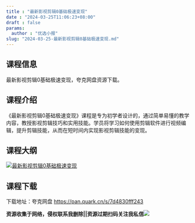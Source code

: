 ```yaml
---
title : "最新影视剪辑0基础极速变现"
date : "2024-03-25T11:06:23+08:00"
draft : false
params:
  author : "优选小报"
slug: "2024-03-25-最新影视剪辑0基础极速变现.md"
---
```


## 课程信息

最新影视剪辑0基础极速变现，夸克网盘资源下载。

## 课程介绍

《最新影视剪辑0基础极速变现》课程是专为初学者设计的，通过简单易懂的教学内容，教授影视剪辑技巧和实用技能。学员将学习如何使用剪辑软件进行视频编辑，提升剪辑技能，从而在短时间内实现影视剪辑技能的变现。

## 课程大纲

[![最新影视剪辑0基础极速变现](//img7-1.zhekoulieshou.com/mmbiz_jpg/iaHBVewvSIbAjcr9g6TlCXSfiaDqkbzuEzV3rqW6GHZicANyJLYDmicHEhyMIOLFxQcMfbY7MCu9T0Hfrs9U5rU3dQ/0)](//img7-1.zhekoulieshou.com/mmbiz_jpg/iaHBVewvSIbAjcr9g6TlCXSfiaDqkbzuEzV3rqW6GHZicANyJLYDmicHEhyMIOLFxQcMfbY7MCu9T0Hfrs9U5rU3dQ/0)

## 课程下载

下载地址：夸克网盘 https://pan.quark.cn/s/7d4830fff243

**资源收集于网络，侵权联系我删除||资源过期扫码关注我私信**![](//img7-1.zhekoulieshou.com/mmbiz_jpg/iaHBVewvSIbAjcr9g6TlCXSfiaDqkbzuEzp207hVzPqT4YGQOAazQ1KNHCeACbia5Lzq4Ckwibe48iar1q7lgVP1o3w/640?wx_fmt=jpeg&from=appmsg)


